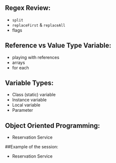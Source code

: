 ## Regex Review:
* `split`
* `replaceFirst` & `replaceAll`
* flags

## Reference vs Value Type Variable:
* playing with references
* arrays
* for each

## Variable Types:
* Class (static) variable
* Instance variable
* Local variable
* Parameter

## Object Oriented Programming:
* Reservation Service

##Example of the session:
* Reservation Service